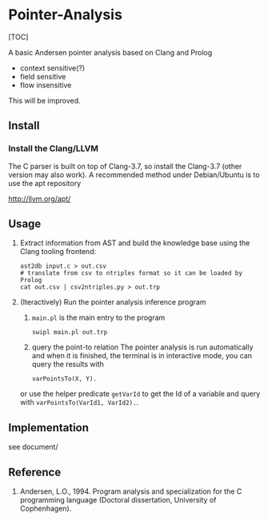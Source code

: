 # Pointer-Analysis

[TOC]

A basic Andersen pointer analysis based on Clang and Prolog

+ context sensitive(?)
+ field sensitive 
+ flow insensitive 

This will be improved.

## Install

### Install the Clang/LLVM 

The C parser is built on top of Clang-3.7, so install the Clang-3.7 
(other version may also work). 
A recommended method under Debian/Ubuntu is to use the apt repository

http://llvm.org/apt/


## Usage

1. Extract information from AST and build the knowledge base using the
Clang tooling frontend:

	```
	ast2db input.c > out.csv
	# translate from csv to ntriples format so it can be loaded by Prolog
	cat out.csv | csv2ntriples.py > out.trp
	```

2. (Iteractively) Run the pointer analysis inference program

	1. `main.pl` is the main entry to the program
	
    	```    
    	swipl main.pl out.trp
    	```	
	
	2. query the point-to relation
	The pointer analysis is run automatically and when it is finished, the terminal is in interactive mode, you can query the results with
		```
		varPointsTo(X, Y).
		```
		
	or use the helper predicate `getVarId` to get the Id of a variable and query with `varPointsTo(VarId1, VarId2).`.


## Implementation

see document/

## Reference

1. Andersen, L.O., 1994. Program analysis and specialization for the C programming language (Doctoral dissertation, University of Cophenhagen).







